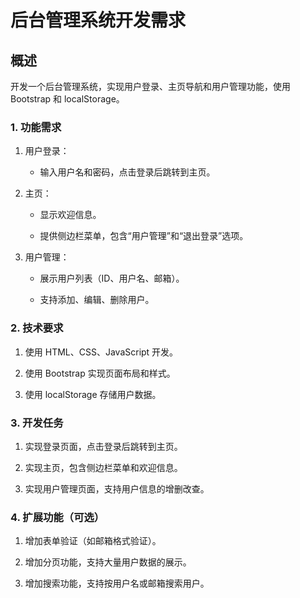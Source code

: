 # **后台管理系统开发需求**

## **概述**

开发一个后台管理系统，实现用户登录、主页导航和用户管理功能，使用 Bootstrap 和 localStorage。

### **1. 功能需求**

1. 用户登录：

	- 输入用户名和密码，点击登录后跳转到主页。

1. 主页：

	- 显示欢迎信息。

	- 提供侧边栏菜单，包含“用户管理”和“退出登录”选项。

1. 用户管理：

	- 展示用户列表（ID、用户名、邮箱）。

	- 支持添加、编辑、删除用户。

### **2. 技术要求**

1. 使用 HTML、CSS、JavaScript 开发。

1. 使用 Bootstrap 实现页面布局和样式。

1. 使用 localStorage 存储用户数据。

### **3. 开发任务**

1. 实现登录页面，点击登录后跳转到主页。

1. 实现主页，包含侧边栏菜单和欢迎信息。

1. 实现用户管理页面，支持用户信息的增删改查。

### **4. 扩展功能（可选）**

1. 增加表单验证（如邮箱格式验证）。

1. 增加分页功能，支持大量用户数据的展示。

1. 增加搜索功能，支持按用户名或邮箱搜索用户。